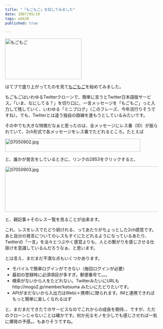 ```yaml
---
title: "「もごもご」を試してみました"
date: 2007/05/10
tags: web20
published: true

---
```


<p>
<a href="http://mogo2.jp" target="_blank"><img alt="もごもご" src="http://blog.katsuma.tv/images/07050901-thumb.gif" width="252" height="134" /></a>
</p>

<p>はてブで盛り上がってたのを見て<a href="http://mogo2.jp/top">もごもご</a>を始めてみました。</p>

<p>もごもごはいわゆるTwitterクローンで、簡単に言うとTwitter日本語版サービス。「いま、なにしてる？」を切り口に、一言メッセージを「もごもご」っと入力して残していく、いわゆる「ミニブログ」（このフレーズ、今年流行りそうですね）。でも、Twitterとは違う独自の路線を進もうとしているみたいです。</p>

<p>その中でも大きな特徴だなぁと思ったのは、全メッセージにレス番（ID）が振られていて、2ch形式で各メッセージをレス番でたどれるところ。たとえば</p>


<p>
<img alt="07050902.jpg" src="http://blog.katsuma.tv/images/07050902.jpg" width="446" height="43" /></p>

<p>
と、誰かが発言をしているときに、リンクの2853をクリックすると、
</p>

<p>
<img alt="07050903.jpg" src="http://blog.katsuma.tv/images/07050903.jpg" width="568" height="150" />
</p>

<p>と、親記事＋そのレス一覧を見ることが出来ます。</p>

<p>これ、レスをレスでたどり続けれる、ってあたりがちょっとした2ch感覚です。あと自分の発言についてのレスもすぐにたどれるようになっているあたり、Twitterの「一言」を淡々とつぶやく感覚よりも、人との繋がりを感じさせる仕掛けを意識しているんだろうなぁ、と思います。</p>

<p>とは言え、まだまだ不満な点もいくつかあります。</p>

<ul>
<li>モバイルで簡単ログインができない（毎回ログインが必要）</li>
<li>最初の登録時に必須項目が多すぎ。郵便番号て。。。</li>
<li>検索がないから人をたどれない。TwitterみたいにURLもhttp://mogo2.jp/member/katsuma みたいにたどりたいです。</li>
<li>APIがまだないから入出力はWeb(＋携帯)に限られます。IMと連携できればもっと簡単に楽しくなれるはず</li>
</ul>

<p>と、まだまだできたてのサービスなのでこれからの成長を期待、、ですが、ただのクローンじゃないことは確かです。何か光るモノを少しでも感じさせれば一気に爆発の予感。。もありそうですね。</p>
